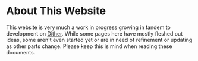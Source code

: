# About This Website

This website is very much a work in progress growing in tandem to development on [Dither](https://github.com/libdither). While some pages here have mostly fleshed out ideas, some aren't even started yet or are in need of refinement or updating as other parts change. Please keep this is mind when reading these documents.